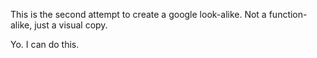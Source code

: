 This is the second attempt to create a google look-alike. Not a function-alike, just a visual copy.

Yo. I can do this.